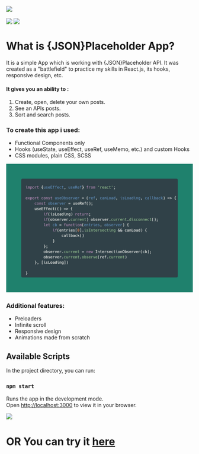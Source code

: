 
![](https://i.ibb.co/QPgkKWc/JSON-Placeholder-App.png)

![](https://img.shields.io/github/languages/top/thesaddest/react-blog) ![](https://img.shields.io/github/languages/count/thesaddest/react-blog)


What is {JSON}Placeholder App? 
=============

It is a simple App which is working with {JSON}Placeholder API.
It was created as a "battlefield" to practice my skills in  React.js, its hooks, responsive design, etc.

#### It gives you an ability to :
                
1. Create, open, delete your own posts.
2. See an APIs posts.
3. Sort and search posts.


### To create this app i used:

- Functional Components only
- Hooks (useState, useEffect, useRef, useMemo, etc.) and custom Hooks
- CSS modules, plain CSS, SCSS

![](carbon.png)

### Additional features:

- Preloaders
- Infinite scroll
- Responsive design
- Animations made from scratch


## Available Scripts

In the project directory, you can run:

### `npm start`

Runs the app in the development mode.\
Open [http://localhost:3000](http://localhost:3000) to view it in your browser.


![](https://media.giphy.com/media/sUVjpahvpALdyTU4mD/giphy.gif)

# OR You can try it [here](https://thesaddest.github.io/react-blog/ "Heading link")

